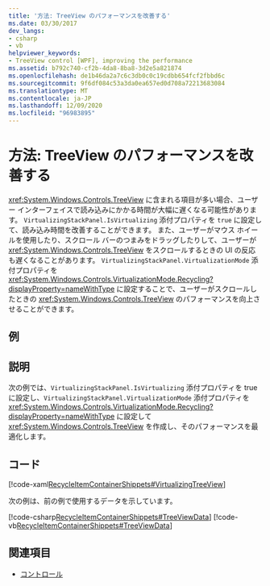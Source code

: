 ```yaml
---
title: '方法: TreeView のパフォーマンスを改善する'
ms.date: 03/30/2017
dev_langs:
- csharp
- vb
helpviewer_keywords:
- TreeView control [WPF], improving the performance
ms.assetid: b792c740-cf2b-4da8-8ba8-3d2e5a821874
ms.openlocfilehash: de1b46da2a7c6c3db0c0c19cdbb654fcf2fbbd6c
ms.sourcegitcommit: 9f6df084c53a3da0ea657ed0d708a72213683084
ms.translationtype: MT
ms.contentlocale: ja-JP
ms.lasthandoff: 12/09/2020
ms.locfileid: "96983895"
---
```

# <a name="how-to-improve-the-performance-of-a-treeview"></a>方法: TreeView のパフォーマンスを改善する
<xref:System.Windows.Controls.TreeView> に含まれる項目が多い場合、ユーザー インターフェイスで読み込みにかかる時間が大幅に遅くなる可能性があります。 `VirtualizingStackPanel.IsVirtualizing` 添付プロパティを `true` に設定して、読み込み時間を改善することができます。  また、ユーザーがマウス ホイールを使用したり、スクロール バーのつまみをドラッグしたりして、ユーザーが <xref:System.Windows.Controls.TreeView> をスクロールするときの UI の反応も遅くなることがあります。 `VirtualizingStackPanel.VirtualizationMode` 添付プロパティを <xref:System.Windows.Controls.VirtualizationMode.Recycling?displayProperty=nameWithType> に設定することで、ユーザーがスクロールしたときの <xref:System.Windows.Controls.TreeView> のパフォーマンスを向上させることができます。  
  
## <a name="example"></a>例  
  
## <a name="description"></a>説明  
次の例では、`VirtualizingStackPanel.IsVirtualizing` 添付プロパティを true に設定し、`VirtualizingStackPanel.VirtualizationMode` 添付プロパティを <xref:System.Windows.Controls.VirtualizationMode.Recycling?displayProperty=nameWithType> に設定して <xref:System.Windows.Controls.TreeView> を作成し、そのパフォーマンスを最適化します。  
  
## <a name="code"></a>コード  
 [!code-xaml[RecycleItemContainerShippets#VirtualizingTreeView](~/samples/snippets/csharp/VS_Snippets_Wpf/RecycleItemContainerShippets/CSharp/Window1.xaml#virtualizingtreeview)]  
  
 次の例は、前の例で使用するデータを示しています。  
  
 [!code-csharp[RecycleItemContainerShippets#TreeViewData](~/samples/snippets/csharp/VS_Snippets_Wpf/RecycleItemContainerShippets/CSharp/Window1.xaml.cs#treeviewdata)]
 [!code-vb[RecycleItemContainerShippets#TreeViewData](~/samples/snippets/visualbasic/VS_Snippets_Wpf/RecycleItemContainerShippets/visualbasic/window1.xaml.vb#treeviewdata)]  
  
## <a name="see-also"></a>関連項目

- [コントロール](../advanced/optimizing-performance-controls.md)
